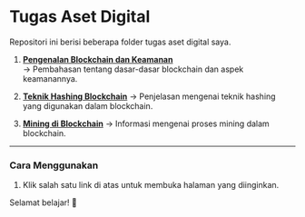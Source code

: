 # Tugas Aset Digital

Repositori ini berisi beberapa folder tugas aset digital saya.

1. **[Pengenalan Blockchain dan Keamanan](https://kimookoii.github.io/ad2-pengenalan-blockchain-dan-keamanan/)**  
   → Pembahasan tentang dasar-dasar blockchain dan aspek keamanannya.

2. **[Teknik Hashing Blockchain](https://kimookoii.github.io/ad3-teknik-hashing-blockchain)** 
   → Penjelasan mengenai teknik hashing yang digunakan dalam blockchain.

3. **[Mining di Blockchain](https://kimookoii.github.io/ad4-mining-di-blockchain)** 
   → Informasi mengenai proses mining dalam blockchain.

---

### Cara Menggunakan
1. Klik salah satu link di atas untuk membuka halaman yang diinginkan.

Selamat belajar! 🚀